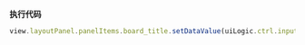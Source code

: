 <p class="panel-title"><b>执行代码</b></p>

```javascript
view.layoutPanel.panelItems.board_title.setDataValue(uiLogic.ctrl.inputData.dyna_dashboard_name);


```
